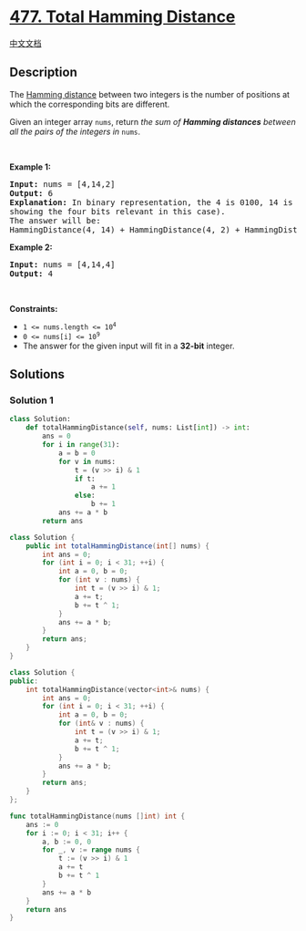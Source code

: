 # [477. Total Hamming Distance](https://leetcode.com/problems/total-hamming-distance)

[中文文档](/solution/0400-0499/0477.Total%20Hamming%20Distance/README.md)

<!-- tags:Bit Manipulation,Array,Math -->

## Description

<p>The <a href="https://en.wikipedia.org/wiki/Hamming_distance" target="_blank">Hamming distance</a> between two integers is the number of positions at which the corresponding bits are different.</p>

<p>Given an integer array <code>nums</code>, return <em>the sum of <strong>Hamming distances</strong> between all the pairs of the integers in</em> <code>nums</code>.</p>

<p>&nbsp;</p>
<p><strong class="example">Example 1:</strong></p>

<pre>
<strong>Input:</strong> nums = [4,14,2]
<strong>Output:</strong> 6
<strong>Explanation:</strong> In binary representation, the 4 is 0100, 14 is 1110, and 2 is 0010 (just
showing the four bits relevant in this case).
The answer will be:
HammingDistance(4, 14) + HammingDistance(4, 2) + HammingDistance(14, 2) = 2 + 2 + 2 = 6.
</pre>

<p><strong class="example">Example 2:</strong></p>

<pre>
<strong>Input:</strong> nums = [4,14,4]
<strong>Output:</strong> 4
</pre>

<p>&nbsp;</p>
<p><strong>Constraints:</strong></p>

<ul>
	<li><code>1 &lt;= nums.length &lt;= 10<sup>4</sup></code></li>
	<li><code>0 &lt;= nums[i] &lt;= 10<sup>9</sup></code></li>
	<li>The answer for the given input will fit in a <strong>32-bit</strong> integer.</li>
</ul>

## Solutions

### Solution 1

<!-- tabs:start -->

```python
class Solution:
    def totalHammingDistance(self, nums: List[int]) -> int:
        ans = 0
        for i in range(31):
            a = b = 0
            for v in nums:
                t = (v >> i) & 1
                if t:
                    a += 1
                else:
                    b += 1
            ans += a * b
        return ans
```

```java
class Solution {
    public int totalHammingDistance(int[] nums) {
        int ans = 0;
        for (int i = 0; i < 31; ++i) {
            int a = 0, b = 0;
            for (int v : nums) {
                int t = (v >> i) & 1;
                a += t;
                b += t ^ 1;
            }
            ans += a * b;
        }
        return ans;
    }
}
```

```cpp
class Solution {
public:
    int totalHammingDistance(vector<int>& nums) {
        int ans = 0;
        for (int i = 0; i < 31; ++i) {
            int a = 0, b = 0;
            for (int& v : nums) {
                int t = (v >> i) & 1;
                a += t;
                b += t ^ 1;
            }
            ans += a * b;
        }
        return ans;
    }
};
```

```go
func totalHammingDistance(nums []int) int {
	ans := 0
	for i := 0; i < 31; i++ {
		a, b := 0, 0
		for _, v := range nums {
			t := (v >> i) & 1
			a += t
			b += t ^ 1
		}
		ans += a * b
	}
	return ans
}
```

<!-- tabs:end -->

<!-- end -->
